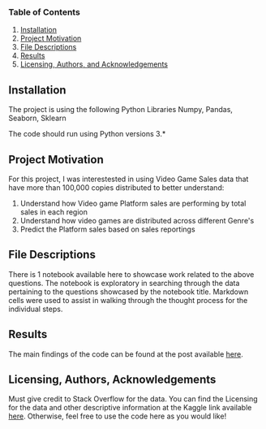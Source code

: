 ### Table of Contents

1. [Installation](#installation)
2. [Project Motivation](#motivation)
3. [File Descriptions](#files)
4. [Results](#results)
5. [Licensing, Authors, and Acknowledgements](#licensing)

## Installation <a name="installation"></a>

The project is using the following Python Libraries Numpy, Pandas, Seaborn, Sklearn

The code should run using Python versions 3.*

## Project Motivation<a name="motivation"></a>

For this project, I was interestested in using Video Game Sales data that have more than 100,000 copies distributed to better understand:

1. Understand how Video game Platform sales are performing by total sales in each region
2. Understand how video games are distributed across different Genre's
3. Predict the Platform sales based on sales reportings


## File Descriptions <a name="files"></a>

There is 1 notebook available here to showcase work related to the above questions.  The notebook is exploratory in searching through the data pertaining to the questions showcased by the notebook title.  Markdown cells were used to assist in walking through the thought process for the individual steps.  


## Results<a name="results"></a>

The main findings of the code can be found at the post available [here](https://medium.com/@josh_2774/how-do-you-become-a-developer-5ef1c1c68711).

## Licensing, Authors, Acknowledgements<a name="licensing"></a>

Must give credit to Stack Overflow for the data.  You can find the Licensing for the data and other descriptive information at the Kaggle link available [here](https://www.kaggle.com/gregorut/videogamesales).  Otherwise, feel free to use the code here as you would like! 